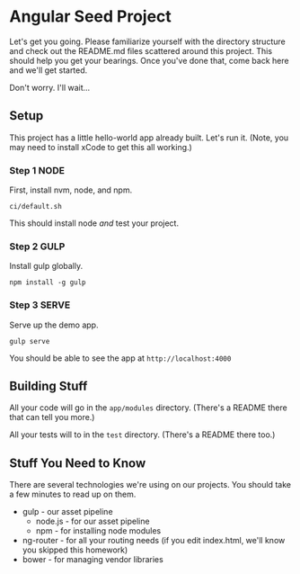 # Angular Seed Project
Let's get you going.  Please familiarize yourself with the directory structure and check out the
README.md files scattered around this project.  This should help you get your bearings.  Once you've
done that, come back here and we'll get started.

Don't worry.  I'll wait...

## Setup
This project has a little hello-world app already built.  Let's run it.  (Note, you may need
to install xCode to get this all working.)

### Step 1 NODE
First, install nvm, node, and npm.

`ci/default.sh`

This should install node *and* test your project.

### Step 2 GULP
Install gulp globally.

`npm install -g gulp`

### Step 3 SERVE
Serve up the demo app.

`gulp serve`

You should be able to see the app at `http://localhost:4000`

## Building Stuff
All your code will go in the `app/modules` directory.  (There's a README there that can tell you more.)

All your tests will to in the `test` directory.  (There's a README there too.)

## Stuff You Need to Know
There are several technologies we're using on our projects.  You should take a few minutes to read up on them.

* gulp - our asset pipeline
  * node.js - for our asset pipeline
  * npm - for installing node modules
* ng-router - for all your routing needs (if you edit index.html, we'll know you skipped this homework)
* bower - for managing vendor libraries

